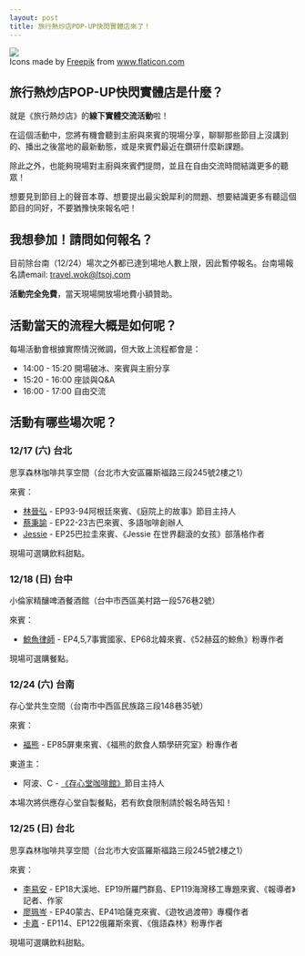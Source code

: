 ```yaml
---
layout: post
title: 旅行熱炒店POP-UP快閃實體店來了！
---
```


<img class="flaticon" src="https://cdn-icons-png.flaticon.com/512/673/673615.png">
<div class="attribution">Icons made by <a href="https://www.flaticon.com/authors/freepik" title="Freepik">Freepik</a> from <a href="https://www.flaticon.com/" title="Flaticon">www.flaticon.com</a></div>

## 旅行熱炒店POP-UP快閃實體店是什麼？

就是《旅行熱炒店》的**線下實體交流活動**啦！

在這個活動中，您將有機會聽到主廚與來賓的現場分享，聊聊那些節目上沒講到的、播出之後當地的最新動態，或是來賓們最近在鑽研什麼新課題。

除此之外，也能夠現場對主廚與來賓們提問，並且在自由交流時間結識更多的聽眾！

想要見到節目上的聲音本尊、想要提出最尖銳犀利的問題、想要結識更多有聽這個節目的同好，不要猶豫快來報名吧！

## 我想參加！請問如何報名？

目前除台南（12/24）場次之外都已達到場地人數上限，因此暫停報名。台南場報名請email: travel.wok@ltsoj.com

**活動完全免費**，當天現場開放場地費小額贊助。

## 活動當天的流程大概是如何呢？

每場活動會根據實際情況微調，但大致上流程都會是：

* 14:00 - 15:20 開場破冰、來賓與主廚分享
* 15:20 - 16:00 座談與Q&A
* 16:00 - 17:00 自由交流

## 活動有哪些場次呢？

### 12/17 (六) 台北

思享森林咖啡共享空間（台北市大安區羅斯福路三段245號2樓之1）

來賓：
- [林晉弘](/guest/micclin) - EP93-94阿根廷來賓、《庭院上的故事》節目主持人
- [蔡秉諭](/guest/pengju) - EP22-23古巴來賓、多語咖啡創辦人
- [Jessie](/guest/jessie) - EP25巴拉圭來賓、《Jessie 在世界翻滾的女孩》部落格作者

現場可選購飲料甜點。

### 12/18 (日) 台中

小倫家精釀啤酒餐酒館（台中市西區美村路一段576巷2號）

來賓：
- [鯨魚律師](/guest/whale) - EP4,5,7事實國家、EP68北韓來賓、《52赫茲的鯨魚》粉專作者

現場可選購餐點。

### 12/24 (六) 台南

存心堂共生空間（台南市中西區民族路三段148巷35號）

來賓：
- [福熊](/guest/winteam) - EP85屏東來賓、《福熊的飲食人類學研究室》粉專作者

東道主：
- 阿波、C - [《存心堂咖啡館》](https://linktr.ee/transheartcafe)節目主持人

本場次將供應存心堂自製餐點，若有飲食限制請於報名時告知！

### 12/25 (日) 台北

思享森林咖啡共享空間（台北市大安區羅斯福路三段245號2樓之1）

來賓：
- [李易安](/guest/yian) - EP18大溪地、EP19所羅門群島、EP119海灣移工專題來賓、《報導者》記者、作家
- [廖珮岑](/guest/peitsun) - EP40蒙古、EP41哈薩克來賓、《遊牧過渡帶》專欄作者
- [卡嘉](/guest/katya) - EP114、EP122俄羅斯來賓、《俄語森林》粉專作者

現場可選購飲料甜點。
